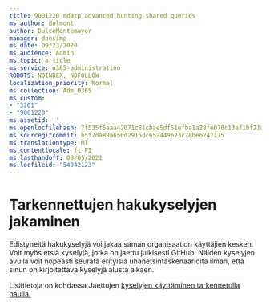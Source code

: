 ```yaml
---
title: 9001220 mdatp advanced hunting shared queries
ms.author: dolmont
author: DulceMontemayor
manager: dansimp
ms.date: 09/23/2020
ms.audience: Admin
ms.topic: article
ms.service: o365-administration
ROBOTS: NOINDEX, NOFOLLOW
localization_priority: Normal
ms.collection: Adm_O365
ms.custom:
- "3201"
- "9001220"
ms.assetid: ''
ms.openlocfilehash: 7f535f5aaa42071c81cbae5df51efba1a28fe070c13ef1bf21a78b23c10f6bbb
ms.sourcegitcommit: b5f7da89a650d2915dc652449623c78be6247175
ms.translationtype: MT
ms.contentlocale: fi-FI
ms.lasthandoff: 08/05/2021
ms.locfileid: "54042123"
---
```

# <a name="sharing-advanced-hunting-queries"></a>Tarkennettujen hakukyselyjen jakaminen

Edistyneitä hakukyselyjä voi jakaa saman organisaation käyttäjien kesken. Voit myös etsiä kyselyjä, jotka on jaettu julkisesti GitHub. Näiden kyselyjen avulla voit nopeasti seurata erityisiä uhanetsintäskenaarioita ilman, että sinun on kirjoitettava kyselyjä alusta alkaen.
  
Lisätietoja on kohdassa Jaettujen [kyselyjen käyttäminen tarkennetulla haulla.](https://docs.microsoft.com/windows/security/threat-protection/microsoft-defender-atp/advanced-hunting-shared-queries)